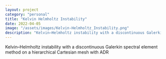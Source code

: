 ```yaml
---
layout: project
category: "personal"
title: "Kelvin Helmholtz Instability"
date: 2022-04-05
image: "/assets/images/Kelvin-Helmholtz_Instability.png"
description: "Kelvin–Helmholtz instability with a discontinuous Galerkin spectral element method on a hierarchical Cartesian mesh with ADR"
---
```

Kelvin–Helmholtz instability with a discontinuous Galerkin spectral element method on a hierarchical Cartesian mesh with ADR




